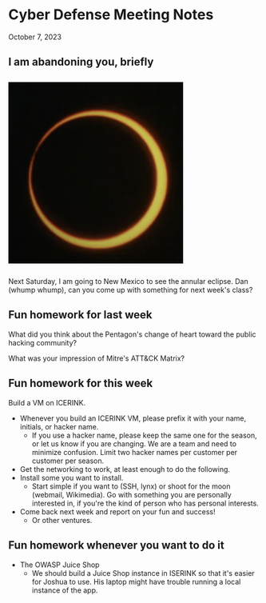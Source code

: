 # Cyber Defense Meeting Notes

October 7, 2023

## I am abandoning you, briefly

<!-- markdownlint-disable MD033 -->
<img src="../images/annular-eclipse.png" alt="drawing" width="350" alt="annular eclipse"  style="margin-top: 10px; margin-bottom: 10px"/>
<!-- markdownlint-enable MD033 -->

Next Saturday, I am going to New Mexico to see the annular eclipse. Dan (whump whump), can you come up with something for next week's class?

## Fun homework for last week

What did you think about the Pentagon's change of heart toward the public hacking community?

What was your impression of Mitre's ATT&CK Matrix?

## Fun homework for this week

Build a VM on ICERINK.

- Whenever you build an ICERINK VM, please prefix it with your name, initials, or hacker name.
  - If you use a hacker name, please keep the same one for the season, or let us know if you are changing. We are a team and need to minimize confusion. Limit two hacker names per customer per customer per season.
- Get the networking to work, at least enough to do the following.
- Install some you want to install.
  - Start simple if you want to (SSH, lynx) or shoot for the moon (webmail, Wikimedia). Go with something you are personally interested in, if you're the kind of person who has personal interests.
- Come back next week and report on your fun and success!
  - Or other ventures.

## Fun homework whenever you want to do it

- The OWASP Juice Shop
  - We should build a Juice Shop instance in ISERINK so that it's easier for Joshua to use. His laptop might have trouble running a local instance of the app.
